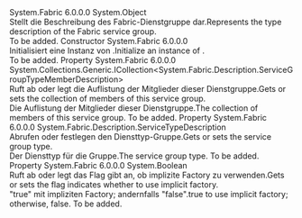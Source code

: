 <Type Name="ServiceGroupTypeDescription" FullName="System.Fabric.Description.ServiceGroupTypeDescription">
  <TypeSignature Language="C#" Value="public sealed class ServiceGroupTypeDescription" />
  <TypeSignature Language="ILAsm" Value=".class public auto ansi sealed beforefieldinit ServiceGroupTypeDescription extends System.Object" />
  <TypeSignature Language="DocId" Value="T:System.Fabric.Description.ServiceGroupTypeDescription" />
  <TypeSignature Language="VB.NET" Value="Public NotInheritable Class ServiceGroupTypeDescription" />
  <TypeSignature Language="F#" Value="type ServiceGroupTypeDescription = class" />
  <AssemblyInfo>
    <AssemblyName>System.Fabric</AssemblyName>
    <AssemblyVersion>6.0.0.0</AssemblyVersion>
  </AssemblyInfo>
  <Base>
    <BaseTypeName>System.Object</BaseTypeName>
  </Base>
  <Interfaces />
  <Docs>
    <summary>
      <para><span data-ttu-id="2aa74-101">Stellt die Beschreibung des Fabric-Dienstgruppe dar.</span><span class="sxs-lookup"><span data-stu-id="2aa74-101">Represents the type description of the Fabric service group.</span></span></para>
    </summary>
    <remarks>To be added.</remarks>
  </Docs>
  <Members>
    <Member MemberName=".ctor">
      <MemberSignature Language="C#" Value="public ServiceGroupTypeDescription ();" />
      <MemberSignature Language="ILAsm" Value=".method public hidebysig specialname rtspecialname instance void .ctor() cil managed" />
      <MemberSignature Language="DocId" Value="M:System.Fabric.Description.ServiceGroupTypeDescription.#ctor" />
      <MemberSignature Language="VB.NET" Value="Public Sub New ()" />
      <MemberType>Constructor</MemberType>
      <AssemblyInfo>
        <AssemblyName>System.Fabric</AssemblyName>
        <AssemblyVersion>6.0.0.0</AssemblyVersion>
      </AssemblyInfo>
      <Parameters />
      <Docs>
        <summary>
          <para><span data-ttu-id="2aa74-102">Initialisiert eine Instanz von <see cref="T:System.Fabric.Description.ServiceGroupTypeDescription" />.</span><span class="sxs-lookup"><span data-stu-id="2aa74-102">Initialize an instance of <see cref="T:System.Fabric.Description.ServiceGroupTypeDescription" />.</span></span></para>
        </summary>
        <remarks>To be added.</remarks>
      </Docs>
    </Member>
    <Member MemberName="Members">
      <MemberSignature Language="C#" Value="public System.Collections.Generic.ICollection&lt;System.Fabric.Description.ServiceGroupTypeMemberDescription&gt; Members { get; }" />
      <MemberSignature Language="ILAsm" Value=".property instance class System.Collections.Generic.ICollection`1&lt;class System.Fabric.Description.ServiceGroupTypeMemberDescription&gt; Members" />
      <MemberSignature Language="DocId" Value="P:System.Fabric.Description.ServiceGroupTypeDescription.Members" />
      <MemberSignature Language="VB.NET" Value="Public ReadOnly Property Members As ICollection(Of ServiceGroupTypeMemberDescription)" />
      <MemberSignature Language="F#" Value="member this.Members : System.Collections.Generic.ICollection&lt;System.Fabric.Description.ServiceGroupTypeMemberDescription&gt;" Usage="System.Fabric.Description.ServiceGroupTypeDescription.Members" />
      <MemberType>Property</MemberType>
      <AssemblyInfo>
        <AssemblyName>System.Fabric</AssemblyName>
        <AssemblyVersion>6.0.0.0</AssemblyVersion>
      </AssemblyInfo>
      <ReturnValue>
        <ReturnType>System.Collections.Generic.ICollection&lt;System.Fabric.Description.ServiceGroupTypeMemberDescription&gt;</ReturnType>
      </ReturnValue>
      <Docs>
        <summary>
          <para><span data-ttu-id="2aa74-103">Ruft ab oder legt die Auflistung der Mitglieder dieser Dienstgruppe.</span><span class="sxs-lookup"><span data-stu-id="2aa74-103">Gets or sets the collection of members of this service group.</span></span></para>
        </summary>
        <value>
          <para><span data-ttu-id="2aa74-104">Die Auflistung der Mitglieder dieser Dienstgruppe.</span><span class="sxs-lookup"><span data-stu-id="2aa74-104">The collection of members of this service group.</span></span></para>
        </value>
        <remarks>To be added.</remarks>
      </Docs>
    </Member>
    <Member MemberName="ServiceTypeDescription">
      <MemberSignature Language="C#" Value="public System.Fabric.Description.ServiceTypeDescription ServiceTypeDescription { get; set; }" />
      <MemberSignature Language="ILAsm" Value=".property instance class System.Fabric.Description.ServiceTypeDescription ServiceTypeDescription" />
      <MemberSignature Language="DocId" Value="P:System.Fabric.Description.ServiceGroupTypeDescription.ServiceTypeDescription" />
      <MemberSignature Language="VB.NET" Value="Public Property ServiceTypeDescription As ServiceTypeDescription" />
      <MemberSignature Language="F#" Value="member this.ServiceTypeDescription : System.Fabric.Description.ServiceTypeDescription with get, set" Usage="System.Fabric.Description.ServiceGroupTypeDescription.ServiceTypeDescription" />
      <MemberType>Property</MemberType>
      <AssemblyInfo>
        <AssemblyName>System.Fabric</AssemblyName>
        <AssemblyVersion>6.0.0.0</AssemblyVersion>
      </AssemblyInfo>
      <ReturnValue>
        <ReturnType>System.Fabric.Description.ServiceTypeDescription</ReturnType>
      </ReturnValue>
      <Docs>
        <summary>
          <para><span data-ttu-id="2aa74-105">Abrufen oder festlegen den Diensttyp-Gruppe.</span><span class="sxs-lookup"><span data-stu-id="2aa74-105">Gets or sets the service group type.</span></span></para>
        </summary>
        <value>
          <para><span data-ttu-id="2aa74-106">Der Diensttyp für die Gruppe.</span><span class="sxs-lookup"><span data-stu-id="2aa74-106">The service group type.</span></span></para>
        </value>
        <remarks>To be added.</remarks>
      </Docs>
    </Member>
    <Member MemberName="UseImplicitFactory">
      <MemberSignature Language="C#" Value="public bool UseImplicitFactory { get; set; }" />
      <MemberSignature Language="ILAsm" Value=".property instance bool UseImplicitFactory" />
      <MemberSignature Language="DocId" Value="P:System.Fabric.Description.ServiceGroupTypeDescription.UseImplicitFactory" />
      <MemberSignature Language="VB.NET" Value="Public Property UseImplicitFactory As Boolean" />
      <MemberSignature Language="F#" Value="member this.UseImplicitFactory : bool with get, set" Usage="System.Fabric.Description.ServiceGroupTypeDescription.UseImplicitFactory" />
      <MemberType>Property</MemberType>
      <AssemblyInfo>
        <AssemblyName>System.Fabric</AssemblyName>
        <AssemblyVersion>6.0.0.0</AssemblyVersion>
      </AssemblyInfo>
      <ReturnValue>
        <ReturnType>System.Boolean</ReturnType>
      </ReturnValue>
      <Docs>
        <summary>
          <para><span data-ttu-id="2aa74-107">Ruft ab oder legt das Flag gibt an, ob implizite Factory zu verwenden.</span><span class="sxs-lookup"><span data-stu-id="2aa74-107">Gets or sets the flag indicates whether to use implicit factory.</span></span></para>
        </summary>
        <value>
          <para>
            <span data-ttu-id="2aa74-108"><languageKeyword>"true"</languageKeyword> mit impliziten Factory; andernfalls <languageKeyword>"false"</languageKeyword>.</span><span class="sxs-lookup"><span data-stu-id="2aa74-108"><languageKeyword>true</languageKeyword> to use implicit factory; otherwise, <languageKeyword>false</languageKeyword>.</span></span> </para>
        </value>
        <remarks>To be added.</remarks>
      </Docs>
    </Member>
  </Members>
</Type>